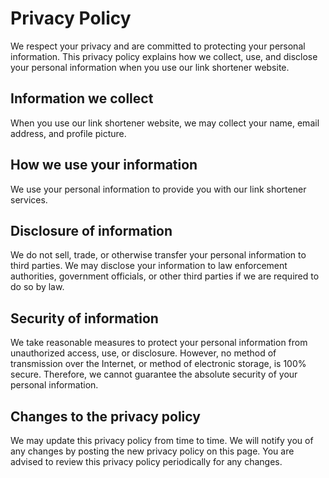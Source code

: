 # Privacy Policy

We respect your privacy and are committed to protecting your personal information. This privacy policy explains how we collect, use, and disclose your personal information when you use our link shortener website.

## Information we collect

When you use our link shortener website, we may collect your name, email address, and profile picture.

## How we use your information

We use your personal information to provide you with our link shortener services.

## Disclosure of information

We do not sell, trade, or otherwise transfer your personal information to third parties. We may disclose your information to law enforcement authorities, government officials, or other third parties if we are required to do so by law.

## Security of information

We take reasonable measures to protect your personal information from unauthorized access, use, or disclosure. However, no method of transmission over the Internet, or method of electronic storage, is 100% secure. Therefore, we cannot guarantee the absolute security of your personal information.

## Changes to the privacy policy

We may update this privacy policy from time to time. We will notify you of any changes by posting the new privacy policy on this page. You are advised to review this privacy policy periodically for any changes.
